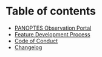 # Table of contents

* [PANOPTES Observation Portal](README.md)
* [Feature Development Process](feature-development-process.md)
* [Code of Conduct](code-of-conduct.md)
* [Changelog](changelog.md)


